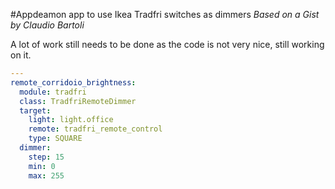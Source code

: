 #Appdeamon app to use Ikea Tradfri switches as dimmers
_Based on a Gist by Claudio Bartoli_

A lot of work still needs to be done as the code is not very nice, still working on it.

```yaml
---
remote_corridoio_brightness:
  module: tradfri
  class: TradfriRemoteDimmer
  target:
    light: light.office
    remote: tradfri_remote_control
    type: SQUARE
  dimmer:
    step: 15
    min: 0
    max: 255
